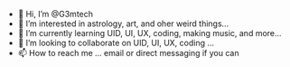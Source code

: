 - 👋 Hi, I’m @G3mtech
- 👀 I’m interested in astrology, art, and oher weird things...
- 🌱 I’m currently learning UID, UI, UX, coding, making music, and more...
- 💞️ I’m looking to collaborate on UID, UI, UX, coding ...
- 📫 How to reach me ... email or direct messaging if you can

<!---
G3mtech/G3mtech is a ✨ special ✨ repository because its `README.md` (this file) appears on your GitHub profile.
You can click the Preview link to take a look at your changes.
--->
